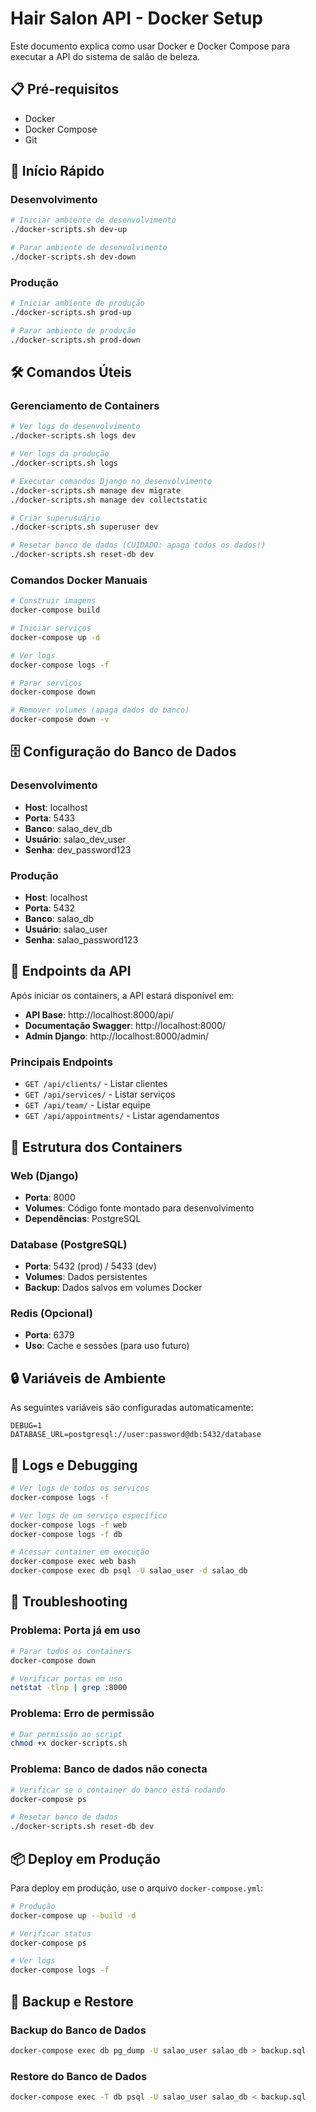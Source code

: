 # Hair Salon API - Docker Setup

Este documento explica como usar Docker e Docker Compose para executar a API do sistema de salão de beleza.

## 📋 Pré-requisitos

- Docker
- Docker Compose
- Git

## 🚀 Início Rápido

### Desenvolvimento

```bash
# Iniciar ambiente de desenvolvimento
./docker-scripts.sh dev-up

# Parar ambiente de desenvolvimento
./docker-scripts.sh dev-down
```

### Produção

```bash
# Iniciar ambiente de produção
./docker-scripts.sh prod-up

# Parar ambiente de produção
./docker-scripts.sh prod-down
```

## 🛠️ Comandos Úteis

### Gerenciamento de Containers

```bash
# Ver logs do desenvolvimento
./docker-scripts.sh logs dev

# Ver logs da produção
./docker-scripts.sh logs

# Executar comandos Django no desenvolvimento
./docker-scripts.sh manage dev migrate
./docker-scripts.sh manage dev collectstatic

# Criar superusuário
./docker-scripts.sh superuser dev

# Resetar banco de dados (CUIDADO: apaga todos os dados!)
./docker-scripts.sh reset-db dev
```

### Comandos Docker Manuais

```bash
# Construir imagens
docker-compose build

# Iniciar serviços
docker-compose up -d

# Ver logs
docker-compose logs -f

# Parar serviços
docker-compose down

# Remover volumes (apaga dados do banco)
docker-compose down -v
```

## 🗄️ Configuração do Banco de Dados

### Desenvolvimento
- **Host**: localhost
- **Porta**: 5433
- **Banco**: salao_dev_db
- **Usuário**: salao_dev_user
- **Senha**: dev_password123

### Produção
- **Host**: localhost
- **Porta**: 5432
- **Banco**: salao_db
- **Usuário**: salao_user
- **Senha**: salao_password123

## 📡 Endpoints da API

Após iniciar os containers, a API estará disponível em:

- **API Base**: http://localhost:8000/api/
- **Documentação Swagger**: http://localhost:8000/
- **Admin Django**: http://localhost:8000/admin/

### Principais Endpoints

- `GET /api/clients/` - Listar clientes
- `GET /api/services/` - Listar serviços
- `GET /api/team/` - Listar equipe
- `GET /api/appointments/` - Listar agendamentos

## 🔧 Estrutura dos Containers

### Web (Django)
- **Porta**: 8000
- **Volumes**: Código fonte montado para desenvolvimento
- **Dependências**: PostgreSQL

### Database (PostgreSQL)
- **Porta**: 5432 (prod) / 5433 (dev)
- **Volumes**: Dados persistentes
- **Backup**: Dados salvos em volumes Docker

### Redis (Opcional)
- **Porta**: 6379
- **Uso**: Cache e sessões (para uso futuro)

## 🔒 Variáveis de Ambiente

As seguintes variáveis são configuradas automaticamente:

```env
DEBUG=1
DATABASE_URL=postgresql://user:password@db:5432/database
```

## 📝 Logs e Debugging

```bash
# Ver logs de todos os serviços
docker-compose logs -f

# Ver logs de um serviço específico
docker-compose logs -f web
docker-compose logs -f db

# Acessar container em execução
docker-compose exec web bash
docker-compose exec db psql -U salao_user -d salao_db
```

## 🚨 Troubleshooting

### Problema: Porta já em uso
```bash
# Parar todos os containers
docker-compose down

# Verificar portas em uso
netstat -tlnp | grep :8000
```

### Problema: Erro de permissão
```bash
# Dar permissão ao script
chmod +x docker-scripts.sh
```

### Problema: Banco de dados não conecta
```bash
# Verificar se o container do banco está rodando
docker-compose ps

# Resetar banco de dados
./docker-scripts.sh reset-db dev
```

## 📦 Deploy em Produção

Para deploy em produção, use o arquivo `docker-compose.yml`:

```bash
# Produção
docker-compose up --build -d

# Verificar status
docker-compose ps

# Ver logs
docker-compose logs -f
```

## 🔄 Backup e Restore

### Backup do Banco de Dados
```bash
docker-compose exec db pg_dump -U salao_user salao_db > backup.sql
```

### Restore do Banco de Dados
```bash
docker-compose exec -T db psql -U salao_user salao_db < backup.sql
```
